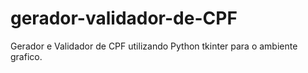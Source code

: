 # gerador-validador-de-CPF
Gerador e Validador de CPF utilizando Python tkinter para o ambiente grafico. 
